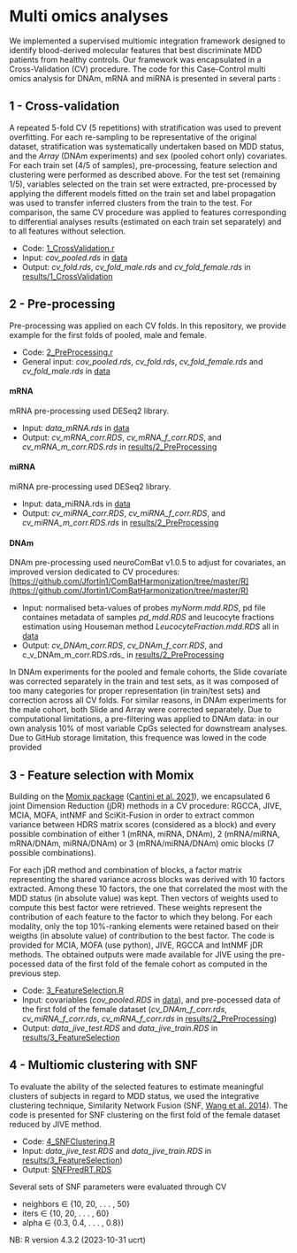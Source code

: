 # Multi omics analyses
We implemented a supervised multiomic integration framework designed to identify blood-derived molecular features that best discriminate MDD patients from healthy controls. Our framework was encapsulated in a Cross-Validation (CV) procedure. The code for this Case-Control multi omics analysis for DNAm, mRNA and miRNA is presented in several parts :


## 1 - Cross-validation

A repeated 5-fold CV (5 repetitions) with stratification was used to prevent overfitting. For each re-sampling to be representative of the original dataset, stratification was systematically undertaken based on MDD status, and the _Array_ (DNAm experiments) and sex (pooled cohort only) covariates. For each train set (4/5 of samples), pre-processing, feature selection and clustering were performed as described above. For the test set (remaining 1/5), variables selected on the train set were extracted, pre-processed by applying the different models fitted on the train set and label propagation was used to transfer inferred clusters from the train to the test. 
For comparison, the same CV procedure was applied to features corresponding to differential analyses results (estimated on each train set separately) and to all features without selection.

- Code: [1_CrossValidation.r](https://github.com/INSERM-U1141-Neurodiderot/multiomics_MDD/tree/main/3_multiomics/1_CrossValidation.r)
- Input: _cov_pooled.rds_ in [data](https://github.com/INSERM-U1141-Neurodiderot/multiomics_MDD/tree/main/3_multiomics/data)
- Output: _cv_fold.rds_, _cv_fold_male.rds_ and _cv_fold_female.rds_ in [results/1_CrossValidation](https://github.com/INSERM-U1141-Neurodiderot/multiomics_MDD/tree/main/3_multiomics/results/1_CrossValidation)

## 2 - Pre-processing

Pre-processing was applied on each CV folds. In this repository, we provide example for the first folds of pooled, male and female.

- Code: [2_PreProcessing.r](https://github.com/INSERM-U1141-Neurodiderot/multiomics_MDD/tree/main/3_multiomics/2_PreProcessing.r)
- General input: _cov_pooled.rds_, _cv_fold.rds_, _cv_fold_female.rds_ and _cv_fold_male.rds_ in [data](https://github.com/INSERM-U1141-Neurodiderot/multiomics_MDD/tree/main/3_multiomics/data)

#### mRNA
mRNA pre-processing used DESeq2 library.

- Input: _data_mRNA.rds_ in [data](https://github.com/INSERM-U1141-Neurodiderot/multiomics_MDD/tree/main/3_multiomics/data)
- Output: _cv_mRNA_corr.RDS_, _cv_mRNA_f_corr.RDS_, and _cv_mRNA_m_corr.RDS.rds_ in [results/2_PreProcessing](https://github.com/INSERM-U1141-Neurodiderot/multiomics_MDD/tree/main/3_multiomics/results/2_PreProcessing)

#### miRNA
miRNA pre-processing used DESeq2 library.

- Input: data_miRNA.rds in [data](https://github.com/INSERM-U1141-Neurodiderot/multiomics_MDD/tree/main/3_multiomics/data)
- Output: _cv_miRNA_corr.RDS_, _cv_miRNA_f_corr.RDS_, and _cv_miRNA_m_corr.RDS.rds_ in [results/2_PreProcessing](https://github.com/INSERM-U1141-Neurodiderot/multiomics_MDD/tree/main/3_multiomics/results/2_PreProcessing)

#### DNAm
DNAm pre-processing used neuroComBat v1.0.5 to adjust for covariates, an improved version dedicated to CV procedures: [https://github.com/Jfortin1/ComBatHarmonization/tree/master/R](https://github.com/Jfortin1/ComBatHarmonization/tree/master/R)

- Input: normalised beta-values of probes _myNorm.mdd.RDS_, pd file containes metadata of samples _pd_mdd.RDS_ and leucocyte fractions estimation using Houseman method _LeucocyteFraction.mdd.RDS_ all in [data](https://github.com/INSERM-U1141-Neurodiderot/multiomics_MDD/tree/main/3_multiomics/data)
- Output: _cv_DNAm_corr.RDS_, _cv_DNAm_f_corr.RDS_, and c_v_DNAm_m_corr.RDS.rds_ in [results/2_PreProcessing](https://github.com/INSERM-U1141-Neurodiderot/multiomics_MDD/tree/main/3_multiomics/results/2_PreProcessing)

In DNAm experiments for the pooled and female cohorts, the Slide covariate was corrected separately in the train and test sets, as it was composed of too many categories for proper representation (in train/test sets) and correction across all CV folds. For similar reasons, in DNAm experiments for the male cohort, both Slide and Array were corrected separately. Due to computational limitations, a pre-filtering was applied to DNAm data: in our own analysis 10% of most variable CpGs selected for downstream analyses. Due to GitHub storage limitation, this frequence was lowed in the code provided 

## 3 - Feature selection with Momix

Building on the [Momix package](https://github.com/cantinilab/momix-notebook) ([Cantini et al. 2021](https://doi.org/10.1038/s41467-020-20430-7)), we encapsulated 6 joint Dimension Reduction (jDR) methods in a CV procedure: RGCCA, JIVE, MCIA, MOFA, intNMF and SciKit-Fusion in order to extract common variance between HDRS matrix scores (considered as a block) and every possible combination of either 1 (mRNA, miRNA, DNAm), 2 (mRNA/miRNA, mRNA/DNAm, miRNA/DNAm) or 3 (mRNA/miRNA/DNAm) omic blocks (7 possible combinations).

For each jDR method and combination of blocks, a factor matrix representing the shared variance across blocks was derived with 10 factors extracted. Among these 10 factors, the one that correlated the most with the MDD status (in absolute value) was kept. Then vectors of weights used to compute this best factor were retrieved. These weights represent the contribution of each feature to the factor to which they belong. For each modality, only the top 10%-ranking elements were retained based on their weigths (in absolute value) of contribution to the best factor. The code is provided for MCIA, MOFA (use python), JIVE, RGCCA and IntNMF jDR methods. The obtained outputs were made available for JIVE using the pre-pocessed data of the first fold of the female cohort as computed in the previous step.

- Code: [3_FeatureSelection.R](https://github.com/INSERM-U1141-Neurodiderot/multiomics_MDD/tree/main/3_multiomics/3_FeatureSelection.R)
- Input: covariables (_cov_pooled.RDS_ in [data](https://github.com/INSERM-U1141-Neurodiderot/multiomics_MDD/tree/main/3_multiomics/data)), and pre-pocessed data of the first fold of the female dataset (_cv_DNAm_f_corr.rds_, _cv_miRNA_f_corr.rds_, _cv_mRNA_f_corr.rds_ in [results/2_PreProcessing](https://github.com/INSERM-U1141-Neurodiderot/multiomics_MDD/tree/main/3_multiomics/results/2_PreProcessing))
- Output: _data_jive_test.RDS_ and _data_jive_train.RDS_ in [results/3_FeatureSelection](https://github.com/INSERM-U1141-Neurodiderot/multiomics_MDD/tree/main/3_multiomics/results/3_FeatureSelection)

## 4 - Multiomic clustering with SNF
To evaluate the ability of the selected features to estimate meaningful clusters of subjects in regard to MDD status, we used the integrative clustering technique, Similarity Network Fusion (SNF, [Wang et al. 2014](http://www.nature.com/nmeth/journal/v11/n3/full/nmeth.2810.html)). The code is presented for SNF clustering on the first fold of the female dataset reduced by JIVE method.

- Code: [4_SNFClustering.R](https://github.com/INSERM-U1141-Neurodiderot/multiomics_MDD/tree/main/3_multiomics/4_SNFClustering.R)
- Input: _data_jive_test.RDS_ and _data_jive_train.RDS_ in [results/3_FeatureSelection](https://github.com/INSERM-U1141-Neurodiderot/multiomics_MDD/tree/main/3_multiomics/results/3_FeatureSelection))
- Output: [SNFPredRT.RDS](https://github.com/INSERM-U1141-Neurodiderot/multiomics_MDD/tree/main/3_multiomics/results/4_SNFClustering/SNFPredRT.RDS)

Several sets of SNF parameters were evaluated through CV
- neighbors ∈ {10, 20, . . . , 50}
- iters ∈ {10, 20, . . . , 60}
- alpha ∈ {0.3, 0.4, . . . , 0.8})

NB: R version 4.3.2 (2023-10-31 ucrt)

